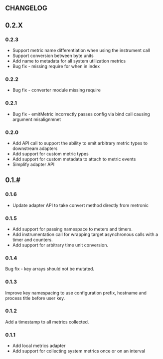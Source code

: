## CHANGELOG

## 0.2.X

### 0.2.3
 * Support metric name differentiation when using the instrument call
 * Support conversion between byte units
 * Add name to metadata for all system utilization metrics
 * Bug fix - missing require for when in index

### 0.2.2
 * Bug fix - converter module missing require

### 0.2.1

 * Bug fix - emitMetric incorrectly passes config via bind call causing argument misalignmnet

### 0.2.0

 * Add API call to support the ability to emit arbitrary metric types to downstream adapters
 * Add support for custom metric types
 * Add support for custom metadata to attach to metric events
 * Simplify adapter API

## 0.1.#

### 0.1.6

 * Update adapter API to take convert method directly from metronic

### 0.1.5

 * Add support for passing namespace to meters and timers.
 * Add instrumentation call for wrapping target asynchronous calls with a timer and counters.
 * Add support for arbitrary time unit conversion.

### 0.1.4
Bug fix - key arrays should not be mutated.

### 0.1.3
Improve key namespacing to use configuration prefix, hostname and process title before user key.

### 0.1.2
Add a timestamp to all metrics collected.

### 0.1.1

 * Add local metrics adapter
 * Add support for collecting system metrics once or on an interval
